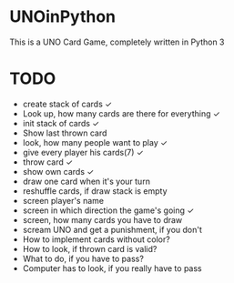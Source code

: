 # UNOinPython
This is a UNO Card Game, completely written in Python 3

# TODO
- create stack of cards	            				✓
- Look up, how many cards are there for everything 	✓
- init stack of cards             			 		✓
- Show last thrown card
- look, how many people want to play                ✓
- give every player his cards(7)                    ✓
- throw card                                        ✓
- show own cards                                    ✓
- draw one card when it's your turn
- reshuffle cards, if draw stack is empty
- screen player's name
- screen in which direction the game's going        ✓
- screen, how many cards you have to draw
- scream UNO and get a punishment, if you don't
- How to implement cards without color?
- How to look, if thrown card is valid?
- What to do, if you have to pass?
- Computer has to look, if you really have to pass
